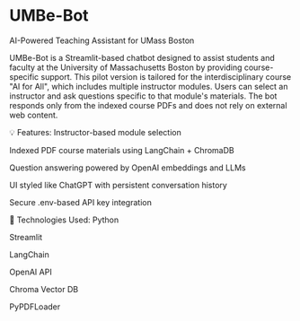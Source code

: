 # UMBe-Bot
AI-Powered Teaching Assistant for UMass Boston

UMBe-Bot is a Streamlit-based chatbot designed to assist students and faculty at the University of Massachusetts Boston by providing course-specific support. This pilot version is tailored for the interdisciplinary course "AI for All", which includes multiple instructor modules. Users can select an instructor and ask questions specific to that module's materials. The bot responds only from the indexed course PDFs and does not rely on external web content.

💡 Features:
Instructor-based module selection

Indexed PDF course materials using LangChain + ChromaDB

Question answering powered by OpenAI embeddings and LLMs

UI styled like ChatGPT with persistent conversation history

Secure .env-based API key integration

🚀 Technologies Used:
Python

Streamlit

LangChain

OpenAI API

Chroma Vector DB

PyPDFLoader
